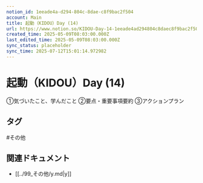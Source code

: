 ```yaml
---
notion_id: 1eeade4a-d294-804c-8dae-c8f9bac2f504
account: Main
title: 起動（KIDOU）Day (14)
url: https://www.notion.so/KIDOU-Day-14-1eeade4ad294804c8daec8f9bac2f504
created_time: 2025-05-09T08:03:00.000Z
last_edited_time: 2025-05-09T08:03:00.000Z
sync_status: placeholder
sync_time: 2025-07-12T15:01:14.972982
---
```

# 起動（KIDOU）Day (14)

①気づいたこと、学んだこと
②要点・重要事項要約
③アクションプラン

## タグ

#その他 

## 関連ドキュメント

- [[../99_その他/y.md|y]]
